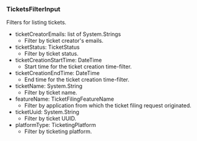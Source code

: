 ### TicketsFilterInput
Filters for listing tickets.

- ticketCreatorEmails: list of System.Strings
  - Filter by ticket creator's emails.
- ticketStatus: TicketStatus
  - Filter by ticket status.
- ticketCreationStartTime: DateTime
  - Start time for the ticket creation time-filter.
- ticketCreationEndTime: DateTime
  - End time for the ticket creation time-filter.
- ticketName: System.String
  - Filter by ticket name.
- featureName: TicketFilingFeatureName
  - Filter by application from which the ticket filing request originated.
- ticketUuid: System.String
  - Filter by ticket UUID.
- platformType: TicketingPlatform
  - Filter by ticketing platform.
